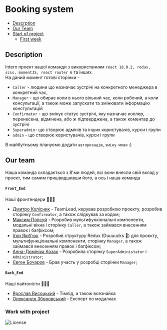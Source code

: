 # Booking system
- [Descrption](#description)
- [Our Team](#our-team)
- [Start of project](#work-with-project)
  - [First week](#перший-тиждень)

## Description

Intern проект нашої команди з використанням `react 18.0.2, redux, scss, momentJS, react router 6` та інших.   
На даний момент готові сторінки -
- `Caller` - людини що назначає зустрічі на конкретного менеджера в конкретний час,   
- `Manager` - що обирає коли в нього вільний час, коли робочий, а коли консультації, а також може запускати та змінювати інформацію констультацій
- `Confirmator` - що змінує статус зустрічі, яку назначає коллер, перенесена, відмінена, або ж підтверджена, а також коментар до зустрічі
- `Superadmin`- що створює адмінів та інших користувачів, курси і групи
- `admin` - що створює користувачів, курси і групи

В майбутньому плануємо додати `авторизацію`, `зміну мови` :)

## Our team

Наша команда складається з 8'ми людей, всі вони внесли свій вклад у проект, тим самим пришвидшивши його, а ось і наша команда

 #### `Front_End`
  Наші фронтендери 🥰🥰🥰
- [Дмитро Колісник](https://github.com/DmytroKolisnyk2) - TeamLead, керував розробкою проєкту, розробив сторінку `Confirmator`, а також слідкував за кодом;
- [Максим Попсуй](https://github.com/MaxPopsuy)  - Розробив мультифункіональні компоненти, модальні вікна і сторінку `Caller`, а також займався внесенням правок і багфіксом; 
- [Ігор Якіб'юк](https://github.com/Igoryakib)   - Розробив структуру Redux (Duuuucks 🦆) для проєкту, мультифункціональні компоненти, сторінку `Manager`, а також займався внесенням правок і багфіксом;
- [Анна-Домініка Козак](https://github.com/Anna-Dominika1) - Розробила сторінку `SuperAdministator` і `Administrator`;  
- [Євген Бочаров](https://github.com/Eugene-Bocharov)   - Брав участь у розробці сторінки `Manager`;

#### `Back_End`
Наші пайтоністи 🥰🥰🥰
- [Ярослав Висоцький](https://github.com/Yaroslav702) - Тімлід, а також всезнайка     
- [Олександр Зборовський](https://github.com/dormyyy)  - Експерт по модалках  


### Work with project


![License](https://img.shields.io/badge/-License:_Goiteens-292D3E?style=for-the-badge)
